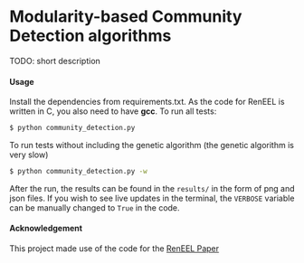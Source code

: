 # Modularity-based Community Detection algorithms

TODO: short description

#### Usage
Install the dependencies from requirements.txt. As the code for RenEEL is written in C, you also need to have **gcc**.
To run all tests:
```sh
$ python community_detection.py
```
To run tests without including the genetic algorithm (the genetic algorithm is very slow)
```sh
$ python community_detection.py -w
```
After the run, the results can be found in the `results/` in the form of png and json files.
If you wish to see live updates in the terminal, the `VERBOSE` variable can be manually changed to `True` in the code.

#### Acknowledgement
This project made use of the code for the [RenEEL Paper](https://github.com/kbassler/RenEEL-Modularity)
